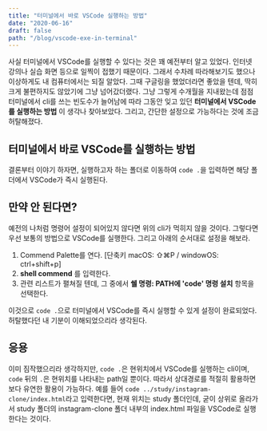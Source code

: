 ```yaml
---
title: "터미널에서 바로 VSCode 실행하는 방법"
date: "2020-06-16"
draft: false
path: "/blog/vscode-exe-in-terminal"
---
```


사실 터미널에서 VSCode를 실행할 수 있다는 것은 꽤 예전부터 알고 있었다. 인터넷 강의나 실습 화면 등으로 일찍이 접했기 때문이다. 그래서 수차례 따라해보기도 했으나 이상하게도 내 컴퓨터에서는 되질 알았다. 그때 구글링을 했었더라면 좋았을 텐데, 딱히 크게 불편하지도 않았기에 그냥 넘어갔더랬다. 그냥 그렇게 수개월을 지내왔는데 점점 터미널에서 cli를 쓰는 빈도수가 늘어남에 따라 그동안 잊고 있던 **터미널에서 VSCode를 실행하는 방법** 이 생각나 찾아보았다. 그리고, 간단한 설정으로 가능하다는 것에 조금 허탈해졌다.

## 터미널에서 바로 VSCode를 실행하는 방법
결론부터 이야기 하자면, 실행하고자 하는 폴더로 이동하여 `code .`을 입력하면 해당 폴더에서 VSCode가 즉시 실행된다.

## 만약 안 된다면?
예전의 나처럼 명령어 설정이 되어있지 않다면 위의 cli가 먹히지 않을 것이다. 그렇다면 우선 보통의 방법으로 VSCode를 실행한다. 그리고 아래의 순서대로 설정을 해보라.

1. Commend Palette를 연다. [단축키 macOS: ⇧⌘P / windowOS: ctrl+shift+p]
2. **shell commend** 를 입력한다.
3. 관련 리스트가 펼쳐질 텐데, 그 중에서 **쉘 명령: PATH에 'code' 명령 설치** 항목을 선택한다.

이것으로 `code .`으로 터미널에서 VSCode를 즉시 실행할 수 있게 설정이 완료되었다. 허탈했다던 내 기분이 이해되었으리라 생각된다.

## 응용
이미 짐작했으리라 생각하지만, `code .`은 현위치에서 VSCode를 실행하는 cli이며, `code` 뒤의 `.`은 현위치를 나타내는 path일 뿐이다. 따라서 상대경로를 적절히 활용하면 보다 유연한 활용이 가능하다. 예를 들어 `code ../study/instagram-clone/index.html`라고 입력한다면, 현재 위치는 study 폴더인데, 굳이 상위로 올라가서 study 폴더의 instagram-clone 폴더 내부의 index.html 파일을 VSCode로 실행한다는 것이다.
